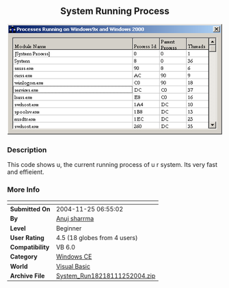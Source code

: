 ﻿<div align="center">

## System Running Process

<img src="PIC20041125654262145.gif">
</div>

### Description

This code shows u, the current running process of u r system. Its very fast and effieient.
 
### More Info
 


<span>             |<span>
---                |---
**Submitted On**   |2004-11-25 06:55:02
**By**             |[Anuj sharrma](https://github.com/Planet-Source-Code/PSCIndex/blob/master/ByAuthor/anuj-sharrma.md)
**Level**          |Beginner
**User Rating**    |4.5 (18 globes from 4 users)
**Compatibility**  |VB 6\.0
**Category**       |[Windows CE](https://github.com/Planet-Source-Code/PSCIndex/blob/master/ByCategory/windows-ce__1-41.md)
**World**          |[Visual Basic](https://github.com/Planet-Source-Code/PSCIndex/blob/master/ByWorld/visual-basic.md)
**Archive File**   |[System\_Run18218111252004\.zip](https://github.com/Planet-Source-Code/anuj-sharrma-system-running-process__1-57414/archive/master.zip)








